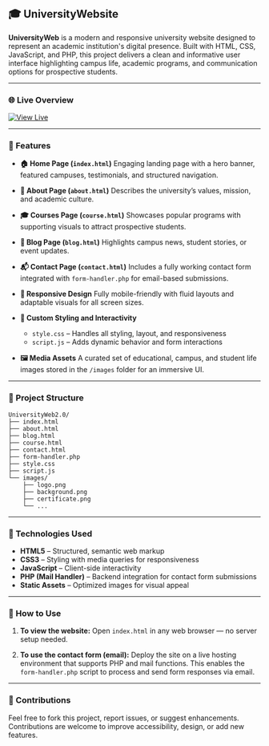 
## 🎓 UniversityWebsite

**UniversityWeb** is a modern and responsive university website designed to represent an academic institution's digital presence. Built with HTML, CSS, JavaScript, and PHP, this project delivers a clean and informative user interface highlighting campus life, academic programs, and communication options for prospective students.

---

### 🌐 Live Overview

[![View Live](https://img.shields.io/badge/View%20Live-%231DA1F2?style=for-the-badge&logo=github&logoColor=white)](https://saadmdev.github.io/University_Website/)

---

### 🚀 Features

* **🏠 Home Page (`index.html`)**
  Engaging landing page with a hero banner, featured campuses, testimonials, and structured navigation.

* **📖 About Page (`about.html`)**
  Describes the university’s values, mission, and academic culture.

* **🎓 Courses Page (`course.html`)**
  Showcases popular programs with supporting visuals to attract prospective students.

* **📰 Blog Page (`blog.html`)**
  Highlights campus news, student stories, or event updates.

* **📬 Contact Page (`contact.html`)**
  Includes a fully working contact form integrated with `form-handler.php` for email-based submissions.

* **📱 Responsive Design**
  Fully mobile-friendly with fluid layouts and adaptable visuals for all screen sizes.

* **🎨 Custom Styling and Interactivity**

  * `style.css` – Handles all styling, layout, and responsiveness
  * `script.js` – Adds dynamic behavior and form interactions

* **🖼️ Media Assets**
  A curated set of educational, campus, and student life images stored in the `/images` folder for an immersive UI.

---

### 📁 Project Structure

```
UniversityWeb2.0/
├── index.html
├── about.html
├── blog.html
├── course.html
├── contact.html
├── form-handler.php
├── style.css
├── script.js
└── images/
    ├── logo.png
    ├── background.png
    ├── certificate.png
    └── ...
```

---

### 💼 Technologies Used

* **HTML5** – Structured, semantic web markup
* **CSS3** – Styling with media queries for responsiveness
* **JavaScript** – Client-side interactivity
* **PHP (Mail Handler)** – Backend integration for contact form submissions
* **Static Assets** – Optimized images for visual appeal

---

### 📌 How to Use

1. **To view the website:**
   Open `index.html` in any web browser — no server setup needed.

2. **To use the contact form (email):**
   Deploy the site on a live hosting environment that supports PHP and mail functions. This enables the `form-handler.php` script to process and send form responses via email.

---

### 🤝 Contributions

Feel free to fork this project, report issues, or suggest enhancements. Contributions are welcome to improve accessibility, design, or add new features.


